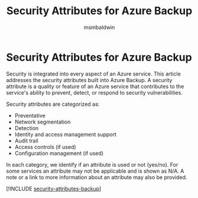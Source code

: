 ﻿---
title: Security Attributes for Azure Backup
description: A checklist of common security attributes for evaluating Azure Backup
services: backup
documentationcenter: ''
author: msmbaldwin
manager: mbaldwin
ms.service: backup

ms.topic: conceptual
ms.date: 01/31/2019
ms.author: mbaldwin

---
# Security Attributes for Azure Backup

Security is integrated into every aspect of an Azure service. This article addresses the security attributes built into Azure Backup. A security attribute is a quality or feature of an Azure service that contributes to the service's ability to prevent, detect, or respond to security vulnerabilities.

Security attributes are categorized as:
* Preventative
* Network segmentation
* Detection
* Identity and access management support
* Audit trail
* Access controls (if used)
* Configuration management (if used)

In each category, we identify if an attribute is used or not (yes/no). For some services an attribute may not be applicable and is shown as N/A. A note or a link to more information about an attribute may also be provided.


[!INCLUDE [security-attributes-backup](../../includes/security-attributes-backup.md)]